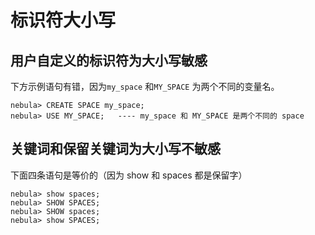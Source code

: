 # 标识符大小写

## 用户自定义的标识符为大小写敏感

下方示例语句有错，因为`my_space` 和`MY_SPACE` 为两个不同的变量名。

```ngql
nebula> CREATE SPACE my_space;
nebula> USE MY_SPACE;   ---- my_space 和 MY_SPACE 是两个不同的 space
```

## 关键词和保留关键词为大小写不敏感

下面四条语句是等价的（因为 show 和 spaces 都是保留字）

```ngql
nebula> show spaces;
nebula> SHOW SPACES;
nebula> SHOW spaces;
nebula> show SPACES;
```
